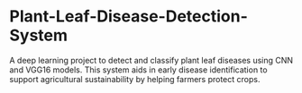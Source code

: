 # Plant-Leaf-Disease-Detection-System
A deep learning project to detect and classify plant leaf diseases using CNN and VGG16 models. This system aids in early disease identification to support agricultural sustainability by helping farmers protect crops.
